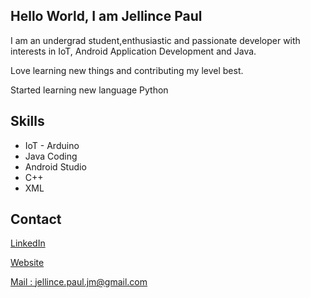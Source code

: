 ## Hello World, I am Jellince Paul

I am an undergrad student,enthusiastic and passionate developer with interests in IoT, Android Application Development and Java.

Love learning new things and contributing my level best.

Started learning new language Python 

## Skills
 * IoT - Arduino
 * Java Coding
 * Android Studio
 * C++
 * XML

 ## Contact
 [LinkedIn](https://www.linkedin.com/in/jellince-paul-363235172/)
 
 [Website](https://www.sites.google.com/view/agent-p)
 
 [Mail : jellince.paul.jm@gmail.com](https://www.gmail.com)
 
